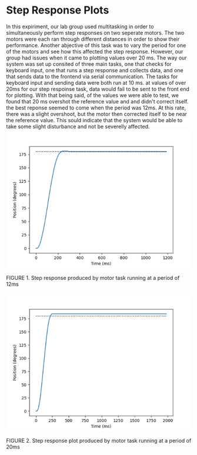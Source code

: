 # Step Response Plots
In this expiriment, our lab group used multitasking in order to simultaneously perform step responses on two seperate motors. The two motors were each ran through different distances in order to show their performance. Another abjective of this task was to vary the period for one of the motors and see how this affected the step response. However, our group had issues when it came to plotting values over 20 ms. The way our system was set up consited of three main tasks, one that checks for keyboard input, one that runs a step response and collects data, and one that sends data to the frontend via serial communication. The tasks for keyboard input and sending data were both run at 10 ms. at values of over 20ms for our step respoinse task, data would fail to be sent to the front end for plotting. With that being said, of the values we were able to test, we found that 20 ms overshot the reference value and and didn't correct itself. the best reponse seemed to come when the period was 12ms. At this rate, there was a slight overshoot, but the motor then corrected itself to be near the reference value. This sould indicate that the system would be able to take some slight disturbance and not be severelly affected.
![Step response p=12](https://github.com/cvsantan/Lab-3/blob/main/period%2012.png)

FIGURE 1. Step response produced by motor task running at a period of 12ms

![Step response p=20](https://github.com/cvsantan/Lab-3/blob/main/period%2020.png)

FIGURE 2. Step response plot produced by motor task running at a period of 20ms
